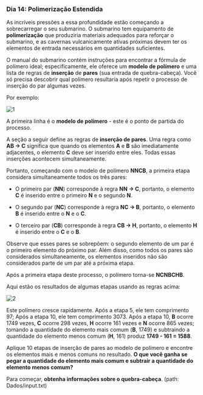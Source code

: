 ### Dia 14: Polimerização Estendida

As incríveis pressões a essa profundidade estão começando a sobrecarregar o seu submarino. O submarino tem equipamento de **polimerização** que produziria materiais adequados para reforçar o submarino, e as cavernas vulcanicamente ativas próximas devem ter os elementos de entrada necessários em quantidades suficientes.

O manual do submarino contém instruções para encontrar a fórmula de polímero ideal; especificamente, ele oferece um **modelo de polímero** e uma lista de regras de **inserção** de **pares** (sua entrada de quebra-cabeça). Você só precisa descobrir qual polímero resultaria após repetir o processo de inserção do par algumas vezes.

Por exemplo:

![1](https://user-images.githubusercontent.com/57911863/148649359-94302fe9-a6aa-416b-a1a2-2b909c43a269.png)

A primeira linha é o **modelo de polímero** - este é o ponto de partida do processo.

A seção a seguir define as regras de **inserção de pares**. Uma regra como **AB -> C** significa que quando os elementos **A** e **B** são imediatamente adjacentes, o elemento **C** deve ser inserido entre eles. Todas essas inserções acontecem simultaneamente.

Portanto, começando com o modelo de polímero **NNCB**, a primeira etapa considera simultaneamente todos os três pares:

- O primeiro par (**NN**) corresponde à regra **NN -> C**, portanto, o elemento **C** é inserido entre o primeiro **N** e o segundo **N**.

- O segundo par (**NC**) corresponde à regra **NC -> B**, portanto, o elemento **B** é inserido entre o **N** e o **C**.

- O terceiro par (**CB**) corresponde à regra **CB -> H**, portanto, o elemento **H** é inserido entre o **C** e o **B**.

Observe que esses pares se sobrepõem: o segundo elemento de um par é o primeiro elemento do próximo par. Além disso, como todos os pares são considerados simultaneamente, os elementos inseridos não são considerados parte de um par até a próxima etapa.

Após a primeira etapa deste processo, o polímero torna-se **NCNBCHB**.

Aqui estão os resultados de algumas etapas usando as regras acima:

![2](https://user-images.githubusercontent.com/57911863/148649360-f1d93522-5185-401f-a47e-fb6056556bef.png)

Este polímero cresce rapidamente. Após a etapa 5, ele tem comprimento 97; Após a etapa 10, ele tem comprimento 3073. Após a etapa 10, **B** ocorre 1749 vezes, **C** ocorre 298 vezes, **H** ocorre 161 vezes e **N** ocorre 865 vezes; tomando a quantidade do elemento mais comum (**B**, 1749) e subtraindo a quantidade do elemento menos comum (**H**, 161) produz **1749 - 161 = 1588**.

Aplique 10 etapas de inserção de pares ao modelo de polímero e encontre os elementos mais e menos comuns no resultado. **O que você ganha se pegar a quantidade do elemento mais comum e subtrair a quantidade do elemento menos comum?**

Para começar, **obtenha informações sobre o quebra-cabeça**. (path: Dados/input.txt)
